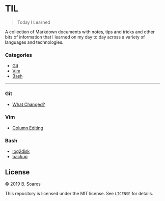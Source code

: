 # TIL

> Today I Learned

A collection of Markdown documents with notes, tips and tricks and other bits of information that I learned on my day to day across a
variety of languages and technologies.

### Categories

* [Git](#git)
* [Vim](#vim)
* [Bash](#bash)

---

### Git

- [What Changed?](git/what-changed.md)

### Vim

- [Column Editing](vim/column-editing.md)

### Bash

- [log2disk](bash/log2disk.md)
- [backup](bash/backup.md)

License
-------

&copy; 2019 B. Soares

This repository is licensed under the MIT license. See `LICENSE` for details.

